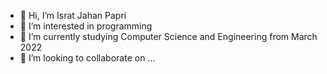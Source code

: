 - 👋 Hi, I’m Israt Jahan Papri
- 👀 I’m interested in programming
- 🌱 I’m currently studying Computer Science and Engineering from March 2022
- 💞️ I’m looking to collaborate on ...


<!---
papriicse/papriicse is a ✨ special ✨ repository because its `README.md` (this file) appears on your GitHub profile.
You can click the Preview link to take a look at your changes.
--->
